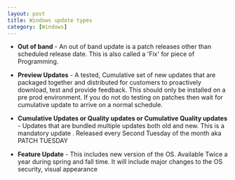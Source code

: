 ```yaml
---
layout: post
title: Windows update types
category: [Windows]
---
```


- **Out of band** - An out of band update is a patch releases other than scheduled release date. This is also called a 'Fix' for piece of Programming.  
	
- **Preview Updates** - A tested, Cumulative set of new updates that are packaged together and distributed for customers to proactively download, test and provide feedback. This should only be installed on a pre prod environment. If you do not do testing on patches then wait for cumulative update to arrive on a normal schedule. 

- **Cumulative Updates or Quality updates or Cumulative Quality updates** - Updates that are bundled multiple updates both old and new. This is a mandatory update . Released every Second Tuesday of the month aka PATCH TUESDAY
	
- **Feature Update** - This includes new version of the OS. Available Twice a year during spring and fall time. It will include major changes to the OS security, visual appearance
